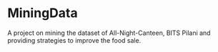 # MiningData

A project on mining the dataset of All-Night-Canteen, BITS Pilani and providing strategies to improve the food sale. 
